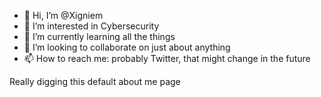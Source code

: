 - 👋 Hi, I’m @Xigniem
- 👀 I’m interested in Cybersecurity
- 🌱 I’m currently learning all the things
- 💞️ I’m looking to collaborate on just about anything
- 📫 How to reach me: probably Twitter, that might change in the future

Really digging this default about me page
